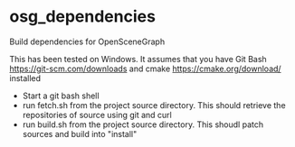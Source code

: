 # osg_dependencies
Build dependencies for OpenSceneGraph

This has been tested on Windows.  It assumes that you have Git Bash https://git-scm.com/downloads and cmake https://cmake.org/download/ installed

* Start a git bash shell
* run fetch.sh from the project source directory.  This should retrieve the repositories of source using git and curl
* run build.sh from the project source directory.  This shoudl patch sources and build into "install"
